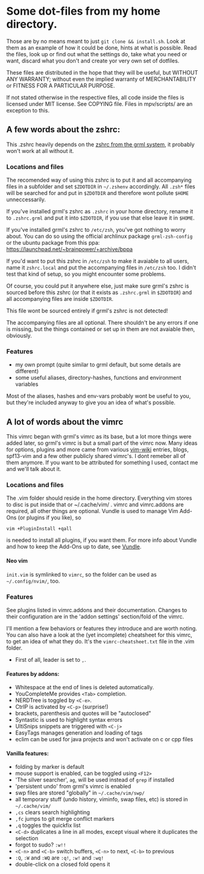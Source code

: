 # Some dot-files from my home directory.

Those are by no means meant to just `git clone && install.sh`.
Look at them as an example of how it could be done, hints at what is possible.
Read the files, look up or find out what the settings do,
take what you need or want, discard what you don't
and create yor very own set of dotfiles.



These files are distributed in the hope that they will be useful,
but WITHOUT ANY WARRANTY; without even the implied warranty of
MERCHANTABILITY or FITNESS FOR A PARTICULAR PURPOSE.

If not stated otherwise in the respective files,
all code inside the files is licensed under MIT license.
See COPYING file.
Files in mpv/scripts/ are an exception to this.


## A few words about the zshrc:

This .zshrc heavily depends on the [zshrc from the grml system](http://grml.org/zsh),
it probably won't work at all without it.

### Locations and files


The recomended way of using this zshrc is to put it and all accompanying files
in a subfolder and set `$ZDOTDIR` in `~/.zshenv` accordingly.
All `.zsh*` files will be searched for and put in `$ZDOTDIR` and therefore wont pollute `$HOME` unneccessarily.

If you've installed grml's zshrc as `.zshrc` in your home directory,
rename it to `.zshrc.grml` and put it into `$ZDOTDIR`, if you use that else leave it in `$HOME`.

If you've installed grml's zshrc to `/etc/zsh`, you've got nothing to worry about.
You can do so using the official archlinux package `grml-zsh-config`
or the ubuntu package from this ppa: https://launchpad.net/~brainpower/+archive/bppa

If you'd want to put this zshrc in `/etc/zsh` to make it avaiable to all users,
name it `zshrc.local` and put the accompanying files in `/etc/zsh` too.
I didn't test that kind of setup, so you might encounter some problems.

Of course, you could put it anywhere else,
just make sure grml's zshrc is sourced before this zshrc
(or that it exists as `.zshrc.grml` in `$ZDOTDIR`)
and all accompanying files are inside `$ZDOTDIR`.

This file wont be sourced entirely if grml's zshrc is not detected!

The accompanying files are all optional.
There shouldn't be any errors if one is missing,
but the things contained or set up in them are not avaiable then, obviously.


### Features

* my own prompt (quite similar to grml default, but some details are different)
* some useful aliases, directory-hashes, functions and environment variables

Most of the aliases, hashes and env-vars probably wont be useful to you,
but they're included anyway to give you an idea of what's possible.

## A lot of words about the vimrc

This vimrc began with grml's vimrc as its base, but a lot more things were added later,
so grml's vimrc is but a small part of the vimrc now.
Many ideas for options, plugins and more came from various [vim-wiki](http://vim.wikia.com/wiki/Vim_Tips_Wiki) entries,
blogs, spf13-vim and a few other publicly shared vimrc's. I dont remeber all of them anymore.
If you want to be attributed for something I used, contact me and we'll talk about it.

### Locations and files

The .vim folder should reside in the home directory.
Everything vim stores to disc is put inside that or ~/.cache/vim/ .
vimrc and vimrc.addons are required, all other things are optional.
Vundle is used to manage Vim Add-Ons (or plugins if you like), so

    vim +PluginInstall +qall

is needed to install all plugins, if you want them.
For more info about Vundle and how to keep the Add-Ons up to date, see [Vundle](http://github.com/gmarik/Vundle.vim).

#### Neo vim

`init.vim` is symlinked to `vimrc`, so the folder can be used as `~/.config/nvim/`, too.

### Features

See plugins listed in vimrc.addons and their documentation.
Changes to their configuration are in the 'addon settings' section/fold of the vimrc.

I'll mention a few behaviors or features they introduce and are worth noting.
You can also have a look at the (yet incomplete) cheatsheet for this vimrc, to get an idea of what they do.
It's the `vimrc-cheatsheet.txt` file in the .vim folder.

* First of all, leader is set to `,`.

#### Features by addons:

* Whitespace at the end of lines is deleted automatically.
* YouCompleteMe provides `<Tab>` completion.
* NERDTree is toggled by `<C-e>`.
* CtrlP is activated by `<C-p>` (surprise!)
* brackets, parenthesis and quotes will be "autoclosed"
* Syntastic is used to highlight syntax errors
* UltiSnips snippets are triggered with `<C-j>`
* EasyTags manages generation and loading of tags
* eclim can be used for java projects and won't activate on c or cpp files

#### Vanilla features:

* folding by marker is default
* mouse support is enabled, can be toggled using `<F12>`
* 'The silver searcher', `ag`, will be used instead of `grep` if installed
* 'persistent undo' from grml's vimrc is enabled
* swp files are stored "globally" in `~/.cache/vim/swp/`
* all temporary stuff (undo history, viminfo, swap files, etc) is stored in `~/.cache/vim/`
* `,cs` clears search highlighting
* `,fc` jumps to git merge conflict markers
* `,q` toggles the quickfix list
* `<C-d>` duplicates a line in all modes, except visual where it duplicates the selection
* forgot to sudo? `:w!!`
* `<C-n>` and `<C-b>` switch buffers, `<C-n>` to next, `<C-b>` to previous
* `:Q`, `:W` and `:WQ` are `:q!`, `:w!` and `:wq!`
* double-click on a closed fold opens it

